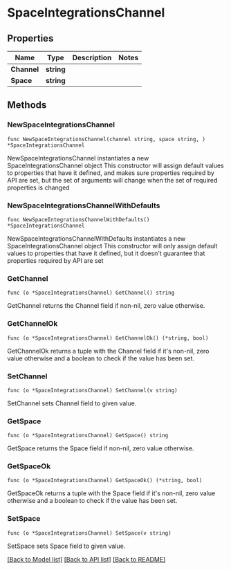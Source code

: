 # SpaceIntegrationsChannel

## Properties

Name | Type | Description | Notes
------------ | ------------- | ------------- | -------------
**Channel** | **string** |  | 
**Space** | **string** |  | 

## Methods

### NewSpaceIntegrationsChannel

`func NewSpaceIntegrationsChannel(channel string, space string, ) *SpaceIntegrationsChannel`

NewSpaceIntegrationsChannel instantiates a new SpaceIntegrationsChannel object
This constructor will assign default values to properties that have it defined,
and makes sure properties required by API are set, but the set of arguments
will change when the set of required properties is changed

### NewSpaceIntegrationsChannelWithDefaults

`func NewSpaceIntegrationsChannelWithDefaults() *SpaceIntegrationsChannel`

NewSpaceIntegrationsChannelWithDefaults instantiates a new SpaceIntegrationsChannel object
This constructor will only assign default values to properties that have it defined,
but it doesn't guarantee that properties required by API are set

### GetChannel

`func (o *SpaceIntegrationsChannel) GetChannel() string`

GetChannel returns the Channel field if non-nil, zero value otherwise.

### GetChannelOk

`func (o *SpaceIntegrationsChannel) GetChannelOk() (*string, bool)`

GetChannelOk returns a tuple with the Channel field if it's non-nil, zero value otherwise
and a boolean to check if the value has been set.

### SetChannel

`func (o *SpaceIntegrationsChannel) SetChannel(v string)`

SetChannel sets Channel field to given value.


### GetSpace

`func (o *SpaceIntegrationsChannel) GetSpace() string`

GetSpace returns the Space field if non-nil, zero value otherwise.

### GetSpaceOk

`func (o *SpaceIntegrationsChannel) GetSpaceOk() (*string, bool)`

GetSpaceOk returns a tuple with the Space field if it's non-nil, zero value otherwise
and a boolean to check if the value has been set.

### SetSpace

`func (o *SpaceIntegrationsChannel) SetSpace(v string)`

SetSpace sets Space field to given value.



[[Back to Model list]](../README.md#documentation-for-models) [[Back to API list]](../README.md#documentation-for-api-endpoints) [[Back to README]](../README.md)


